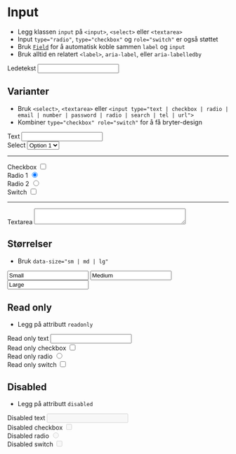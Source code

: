# Input <mark data-badge="Alfa"></mark>

- Legg klassen `input` på `<input>`, `<select>` eller `<textarea>`
- Input `type="radio"`, `type="checkbox"` og `role="switch"`  er også støttet
- Bruk [`Field`](/designsystem/field/) for å automatisk koble sammen `label` og `input`
- Bruk alltid en relatert `<label>`, `aria-label`, eller `aria-labelledby`

<Story layout="grid">
<div class="styles.field">
  <label>Ledetekst</label>
  <input class="styles.input" />
</div>
</Story>

## Varianter
- Bruk `<select>`, `<textarea>` eller `<input type="text | checkbox | radio | email | number | password | radio | search | tel | url">`
- Kombiner `type="checkbox" role="switch"` for å få bryter-design

<style>
  textarea { width: 345px }
</style>
<Story layout="grid">
<div class="styles.field">
  <label>Text</label>
  <input type="text" class="styles.input" />
</div>

<div class="styles.field">
  <label>Select</label>
  <select class="styles.input">
    <option>Option 1</option>
    <option>Option 2</option>
    <option>Option 3</option>
    <option>Option 4</option>
    <option>Option 5</option>
  </select>
</div>

<hr />

<div class="styles.field">
  <label>Checkbox</label>
  <input type="checkbox" class="styles.input" />
</div>

<div class="styles.field">
  <label>Radio 1</label>
  <input type="radio" class="styles.input" name="my-radio" checked />
</div>

<div class="styles.field">
  <label>Radio 2</label>
  <input type="radio" class="styles.input" name="my-radio" />
</div>

<div class="styles.field">
  <label>Switch</label>
  <input type="checkbox" role="switch" class="styles.input" />
</div>

<hr />

<div class="styles.field">
  <label>Textarea</label>
  <textarea class="styles.input"></textarea>
</div>
</Story>

## Størrelser
- Bruk `data-size="sm | md | lg"`

<Story layout="grid">
<input aria-label="small" class="styles.input" data-size="sm" value="Small" />
<input aria-label="medium" class="styles.input" data-size="md" value="Medium" />
<input aria-label="large" class="styles.input" data-size="lg" value="Large" />
</Story>


## Read only
- Legg på attributt `readonly`

<Story layout="rows">
<div class="styles.field">
  <label>Read only text</label>
  <input class="styles.input" readonly />
</div>
<div class="styles.field">
  <label>Read only checkbox</label>
  <input type="checkbox" class="styles.input" readonly />
</div>
<div class="styles.field">
  <label>Read only radio</label>
  <input type="radio" class="styles.input" readonly />
</div>
<div class="styles.field">
  <label>Read only switch</label>
  <input type="checkbox" role="switch" class="styles.input" readonly />
</div>
</Story>


## Disabled
- Legg på attributt `disabled`

<Story layout="rows">
<div class="styles.field">
  <label>Disabled text</label>
  <input class="styles.input" disabled />
</div>
<div class="styles.field">
  <label>Disabled checkbox</label>
  <input type="checkbox" class="styles.input" disabled />
</div>
<div class="styles.field">
  <label>Disabled radio</label>
  <input type="radio" class="styles.input" disabled />
</div>
<div class="styles.field">
  <label>Disabled switch</label>
  <input type="checkbox" role="switch" class="styles.input" disabled />
</div>
</Story>